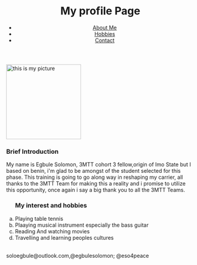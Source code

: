 <!DOCTYPE html>
<html lang = "en'>
  <head>
    <meta charset="utf-8">
    <title>My Profile Page</title>
  </head>
  <body>
    <header>
      <div class="container">
        <div id="Practice">
          <h1>My profile Page </h1>
        </div>
        <nav>
          <ul>
            <li><a href="#">About Me</a></li>
            <li><a href="#">Hobbies</a></li>
            <li><a href="#">Contact</a></li>
          </ul>
        </nav>
      </div>
    </header>
      <p>
       <img src="Solomon.jpeg" alt="this is my picture" height ="200px"</p>
       
  <section id="main">
      <div class="container">
        <article id="main-col">
          <h1 class="page-title">Brief Introduction</h1>
</article>
</div>
</section>
          <p>
My name is Egbule Solomon, 3MTT cohort 3 fellow,origin of Imo State but I based on benin, i'm glad to be amongst of the student selected for this phase. This training is going to go along way in reshaping my carrier, all thanks to the 3MTT Team for making this a reality and i promise to utilize this opportunity, once again i say a big thank you to all the 3MTT Teams.
   </p>
<ol type ="a">
   <h3>My interest and hobbies</h3>
   <li>Playing table tennis</li>
   <li>Plaaying musical instrument especially the bass guitar</li>
   <li>Reading And watching movies</li>
   <li>Travelling and learning peoples cultures</li> <br>
</ol>
<footer>
      <p>soloegbule@outlook.com,@egbulesolomon; @eso4peace</p>
    </footer>
  </body>
</html>